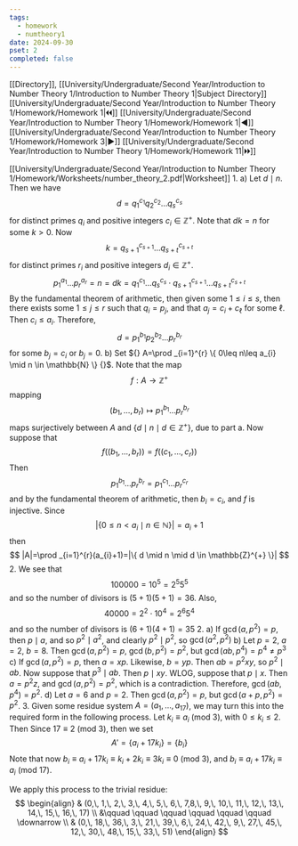 ```yaml
---
tags:
  - homework
  - numtheory1
date: 2024-09-30
pset: 2
completed: false
---
```

[[Directory]], [[University/Undergraduate/Second Year/Introduction to Number Theory 1/Introduction to Number Theory 1|Subject Directory]]
[[University/Undergraduate/Second Year/Introduction to Number Theory 1/Homework/Homework 1|🞀🞀]] [[University/Undergraduate/Second Year/Introduction to Number Theory 1/Homework/Homework 1|◀]] [[University/Undergraduate/Second Year/Introduction to Number Theory 1/Homework/Homework 3|▶]] [[University/Undergraduate/Second Year/Introduction to Number Theory 1/Homework/Homework 11|🞂🞂]]

[[University/Undergraduate/Second Year/Introduction to Number Theory 1/Homework/Worksheets/number_theory_2.pdf|Worksheet]]
1. 
a)
Let ${} d \mid n {}$. Then we have
$$
d = q_{1}^{c_{1}} q_{2}^{c_{2}}\dots q_{s}^{c_{s}}
$$
for distinct primes ${} q_{i}$ and positive integers ${} c_{i} \in \mathbb{Z}^{+} {}$. Note that ${} dk=n {}$ for some $k>0 {}$. Now
$$
k=q_{s+1}^{c_{s+1}}\dots q_{s+t}^{c_{s+t}}
$$
for distinct primes ${} r_{i}$ and positive integers ${} d_{i} \in \mathbb{Z}^{+} {}$. 
$$
p_{1}^{a_{1}}\dots p_{r}^{a_{r}}=n=dk=q_{1}^{c_{1}}\dots q_{s}^{c_{s}}\cdot q_{s+1}^{c_{s+1}}\dots q_{s+t}^{c_{s+t}}
$$
By the fundamental theorem of arithmetic, then given some ${} 1\leq i\leq s {}$, then there exists some $1\leq j\leq r$ such that ${} q_{i}=p_{j} {}$, and that ${} a_{j}=c_{i}+c_{\ell} {}$ for some $\ell$. Then ${} c_{i}\leq a_{i} {}$. Therefore, 
$$
d=p_{1}^{b_{1}} p_{2}^{b_{2}}\dots p_{r}^{b_{r}}
$$
for some ${} b_{j}=c_{i} {}$ or ${} b_{j}=0 {}$. 
b)
Set ${} A=\prod _{i=1}^{r} \{ 0\leq n\leq a_{i} \mid n \in \mathbb{N} \} {}$. Note that the map 
$$
f:A\to{}\mathbb{Z}^{+}
$$
mapping
$$
(b_{1},\,\dots,\,b_{r})\mapsto p_{1}^{b_{1}} \dots p_{r}^{b_{r}}
$$
maps surjectively between $A$ and ${} \{ d \mid n \mid d \in \mathbb{Z}^{+} \} {}$, due to part a. Now suppose that
$$
f((b_{1},\,\dots,\,b_{r}))=f((c_{1},\,\dots,\,c_{r}))
$$
Then 
$$
p_{1}^{b_{1}}\dots p_{r}^{b_{r}}=p_{1}^{c_{1}}\dots p_{r}^{c_{r}}
$$
and by the fundamental theorem of arithmetic, then ${} b_{i}=c_{i} {}$, and $f$ is injective. Since
$$
|\{ 0 \leq n<a_{i} \mid  n \in \mathbb{N} \}|=a_{i}+1
$$
then
$$
|A|=\prod _{i=1}^{r}(a_{i}+1)=|\{ d \mid  n \mid  d \in \mathbb{Z}^{+} \}|
$$
2. 
We see that
$$
100000=10^{5}=2^{5}5^{5}
$$
and so the number of divisors is ${} (5+1)(5+1)=36 {}$. Also, 
$$
40000=2^{2}\cdot 10^{4}=2^{6}5^{4}
$$
and so the number of divisors is ${} (6+1)(4+1)=35 {}$
2. 
a)
If ${} \gcd(a,\, p^{2})=p {}$, then ${} p \mid a {}$, and so ${} p^{2} \mid a^{2} {}$, and clearly ${} p^{2} \mid  p^{2} {}$, so ${} \gcd(a^{2},\, p^{2}) {}$
b)
Let ${} p=2 {}$, ${} a=2 {}$, ${} b=8 {}$. Then ${} \gcd(a,\, p^{2})=p {}$, ${} \gcd(b,\, p^{2})=p^{2} {}$, but ${} \gcd(ab,\, p^{4})=p^{4}\neq p^{3} {}$
c)
If ${} \gcd(a,\, p^{2})=p {}$, then ${} a=xp {}$. Likewise, ${} b=yp {}$. Then ${} ab=p^{2}xy {}$, so ${} p^{2} \mid ab {}$. Now suppose that ${} p^{3} \mid ab {}$. Then ${} p \mid xy {}$. WLOG, suppose that ${} p \mid x {}$. Then ${} a=p^{2}z {}$, and ${} \gcd(a,\, p^{2})=p^{2} {}$, which is a contradiction. Therefore, ${} \gcd(ab,\, p^{4})=p^{2} {}$.
d)
Let ${} a=6 {}$ and ${} p=2 {}$. Then ${} \gcd(a,\, p^{2})=p {}$, but ${} \gcd(a+p,\, p^{2})=p^{2} {}$.
3. 
Given some residue system ${} A=(a_{1},\,\dots,\,a_{17}) {}$, we may turn this into the required form in the following process. Let ${} k_{i}\equiv a_{i} \:(\mathrm{mod}\  3)  {}$, with ${} 0\leq k_{i}\leq 2$. Then Since ${} 17\equiv 2 \:(\mathrm{mod}\  3)  {}$, then we set
$$
A'=\{ a_{i}+17k_{i} \}=\{ b_{i} \}
$$
Note that now ${} b_{i} \equiv a_{i}+17k_{i}\equiv k_{i}+2k_{i}\equiv 3k_{i}\equiv 0\:(\mathrm{mod}\  3)  {}$, and ${} b_{i}\equiv a_{i}+17k_{i}\equiv a_{i} \:(\mathrm{mod}\  17)   {}$.

We apply this process to the trivial residue:
$$
\begin{align}
 & (0,\, 1,\, 2,\, 3,\, 4,\, 5,\, 6,\, 7,8,\, 9,\, 10,\, 11,\, 12,\, 13,\, 14,\, 15,\, 16,\, 17) \\
 &\qquad \qquad \qquad \qquad \qquad \qquad  \downarrow  \\
 & (0,\, 18,\, 36,\, 3,\, 21,\, 39,\, 6,\, 24,\, 42,\, 9,\, 27,\, 45,\, 12,\, 30,\, 48,\, 15,\, 33,\, 51)
\end{align}
$$
